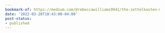 ```yaml
---
bookmark-of: https://medium.com/@rebeccawilliams9941/the-zettelkasten-method-examples-to-help-you-get-started-8f8a44fa9ae6
date: '2022-03-28T10:43:00-04:00'
post-status:
- published
---
```


